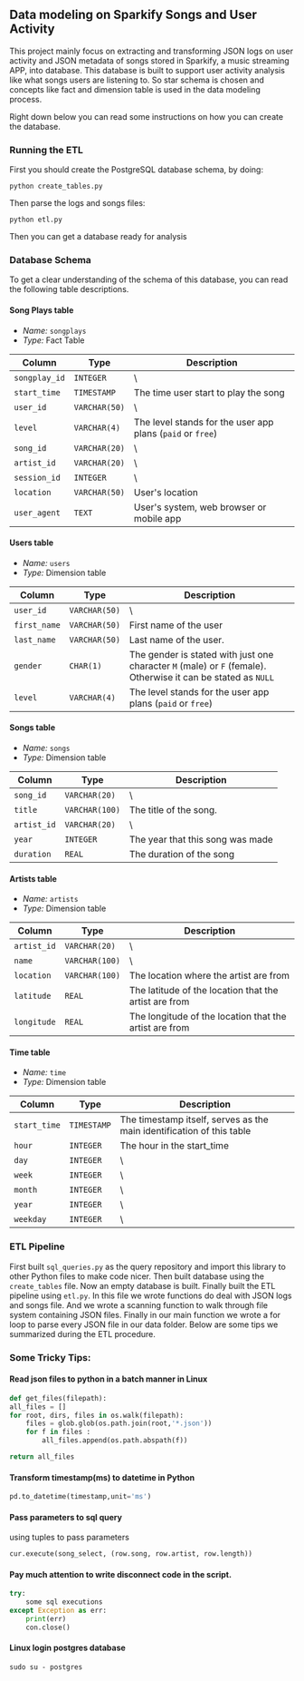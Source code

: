 ## Data modeling on Sparkify Songs and User Activity

This project mainly focus on extracting and transforming JSON logs on user activity and JSON metadata of songs stored in Sparkify, a music streaming APP, into database. This database is built to support user activity analysis like what songs users are listening to. So star schema is chosen and concepts like fact and dimension table is used in the data modeling process.

Right down below you can read some instructions on how you can create the database.

### Running the ETL

First you should create the PostgreSQL database schema, by doing:

```
python create_tables.py
```

Then parse the logs and songs files:

```
python etl.py
```

Then you can get a database ready for analysis

### Database Schema

To get a clear understanding of the schema of this database, you can read the following table descriptions.

#### Song Plays table

- *Name:* `songplays`
- *Type:* Fact Table

| Column | Type | Description|
| ------ | ---- | ----|
|`songplay_id` |`INTEGER`|\ |
|`start_time` |`TIMESTAMP`|The time user start to play the song|
|`user_id` |`VARCHAR(50)`|\ |
|`level`| `VARCHAR(4)`|The level stands for the user app plans (`paid` or `free`)|
|`song_id` |`VARCHAR(20)`| \ |
|`artist_id` |`VARCHAR(20)`|\ | 
|`session_id` |`INTEGER`|\ |
|`location` |`VARCHAR(50)`|User's location |
|`user_agent` |`TEXT`|User's system, web browser or mobile app|

#### Users table

- *Name:* `users`
- *Type:* Dimension table

| Column | Type | Description |
| ------ | ---- | ----------- |
| `user_id` | `VARCHAR(50)` | \ |
| `first_name` | `VARCHAR(50)` | First name of the user |
| `last_name` | `VARCHAR(50)` | Last name of the user. |
| `gender` | `CHAR(1)` | The gender is stated with just one character `M` (male) or `F` (female). Otherwise it can be stated as `NULL` |
| `level` | `VARCHAR(4)` | The level stands for the user app plans (`paid` or `free`) |


#### Songs table

- *Name:* `songs`
- *Type:* Dimension table

| Column | Type | Description |
| ------ | ---- | ----------- |
| `song_id` | `VARCHAR(20)` | \ | 
| `title` | `VARCHAR(100)` | The title of the song. |
| `artist_id` | `VARCHAR(20)` | \ |
| `year` | `INTEGER` | The year that this song was made |
| `duration` | `REAL` | The duration of the song |


#### Artists table

- *Name:* `artists`
- *Type:* Dimension table

| Column | Type | Description |
| ------ | ---- | ----------- |
| `artist_id` | `VARCHAR(20)` | \ |
| `name` | `VARCHAR(100)` | \ |
| `location` | `VARCHAR(100)` | The location where the artist are from |
| `latitude` | `REAL` | The latitude of the location that the artist are from |
| `longitude` | `REAL` | The longitude of the location that the artist are from |

#### Time table

- *Name:* `time`
- *Type:* Dimension table

| Column | Type | Description |
| ------ | ---- | ----------- |
| `start_time` | `TIMESTAMP` | The timestamp itself, serves as the main identification of this table |
| `hour` | `INTEGER` | The hour in the start_time  |
| `day` | `INTEGER` | \ |
| `week` | `INTEGER` | \ |
| `month` | `INTEGER` | \ |
| `year` | `INTEGER` | \ |
| `weekday` | `INTEGER` | \ |

### ETL Pipeline

First built `sql_queries.py` as the query repository and import this library to other Python files to make code nicer.
Then built database using the `create_tables` file. Now an empty database is built.
Finally built the ETL pipeline using `etl.py`. In this file we wrote functions do deal with JSON logs and songs file. And we wrote a scanning function to walk through file system containing JSON files. Finally in our main function we wrote a for loop to parse every JSON file in our data folder. Below are some tips we summarized during the ETL procedure.  


### Some Tricky Tips:

#### Read json files to python in a batch manner in Linux 
```python
def get_files(filepath):
all_files = []
for root, dirs, files in os.walk(filepath):
    files = glob.glob(os.path.join(root,'*.json'))
    for f in files :
        all_files.append(os.path.abspath(f))

return all_files
```

#### Transform timestamp(ms) to datetime in Python
```python 
pd.to_datetime(timestamp,unit='ms')
```

#### Pass parameters to sql query
using tuples to pass parameters 
```python
cur.execute(song_select, (row.song, row.artist, row.length))
```
#### Pay much attention to write disconnect code in the script.
```python 
try:
    some sql executions 
except Exception as err:
    print(err)
    con.close() 

```
#### Linux login postgres database
```
sudo su - postgres 
```
